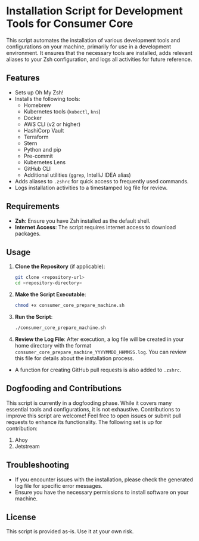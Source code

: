 
# Installation Script for Development Tools for Consumer Core

This script automates the installation of various development tools and configurations on your machine, primarily for use in a development environment. It ensures that the necessary tools are installed, adds relevant aliases to your Zsh configuration, and logs all activities for future reference.

## Features
- Sets up Oh My Zsh!
- Installs the following tools:
    - Homebrew
    - Kubernetes tools (`kubectl`, `kns`)
    - Docker
    - AWS CLI (v2 or higher)
    - HashiCorp Vault
    - Terraform
    - Stern
    - Python and pip
    - Pre-commit
    - Kubernetes Lens
    - GitHub CLI
    - Additional utilities (`ggrep`, IntelliJ IDEA alias)
- Adds aliases to `.zshrc` for quick access to frequently used commands.
- Logs installation activities to a timestamped log file for review.

## Requirements

- **Zsh**: Ensure you have Zsh installed as the default shell.
- **Internet Access**: The script requires internet access to download packages.

## Usage

1. **Clone the Repository** (if applicable):
   ```bash
   git clone <repository-url>
   cd <repository-directory>
   ```

2. **Make the Script Executable**:
   ```bash
   chmod +x consumer_core_prepare_machine.sh
   ```

3. **Run the Script**:
   ```bash
   ./consumer_core_prepare_machine.sh
   ```

4. **Review the Log File**:
   After execution, a log file will be created in your home directory with the format `consumer_core_prepare_machine_YYYYMMDD_HHMMSS.log`. You can review this file for details about the installation process.


- A function for creating GitHub pull requests is also added to `.zshrc`.

## Dogfooding and Contributions

This script is currently in a dogfooding phase. While it covers many essential tools and configurations, it is not exhaustive. Contributions to improve this script are welcome! Feel free to open issues or submit pull requests to enhance its functionality.
The following set is up for contribution: 
1. Ahoy
2. Jetstream


## Troubleshooting

- If you encounter issues with the installation, please check the generated log file for specific error messages.
- Ensure you have the necessary permissions to install software on your machine.

## License

This script is provided as-is. Use it at your own risk.
